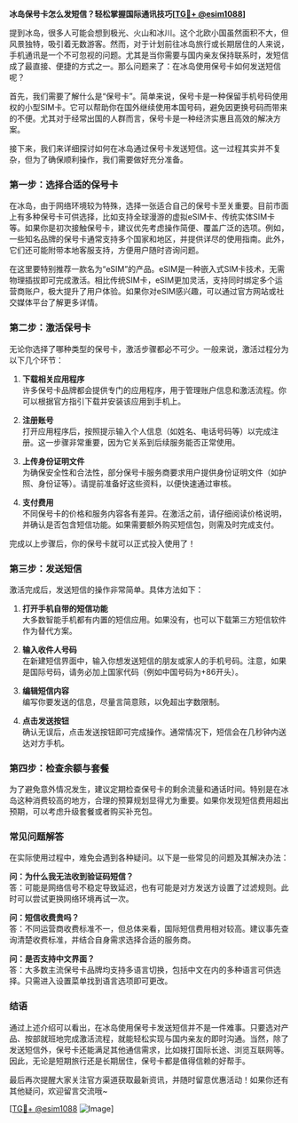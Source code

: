 **冰岛保号卡怎么发短信？轻松掌握国际通讯技巧[[TG💪+ @esim1088](https://t.me/s/esim1088)]**

提到冰岛，很多人可能会想到极光、火山和冰川。这个北欧小国虽然面积不大，但风景独特，吸引着无数游客。然而，对于计划前往冰岛旅行或长期居住的人来说，手机通讯是一个不可忽视的问题。尤其是当你需要与国内亲友保持联系时，发短信成了最直接、便捷的方式之一。那么问题来了：在冰岛使用保号卡如何发送短信呢？

首先，我们需要了解什么是“保号卡”。简单来说，保号卡是一种保留手机号码使用权的小型SIM卡。它可以帮助你在国外继续使用本国号码，避免因更换号码而带来的不便。尤其对于经常出国的人群而言，保号卡是一种经济实惠且高效的解决方案。

接下来，我们来详细探讨如何在冰岛通过保号卡发送短信。这一过程其实并不复杂，但为了确保顺利操作，我们需要做好充分准备。

### **第一步：选择合适的保号卡**
在冰岛，由于网络环境较为特殊，选择一张适合自己的保号卡至关重要。目前市面上有多种保号卡可供选择，比如支持全球漫游的虚拟eSIM卡、传统实体SIM卡等。如果你是初次接触保号卡，建议优先考虑操作简便、覆盖广泛的选项。例如，一些知名品牌的保号卡通常支持多个国家和地区，并提供详尽的使用指南。此外，它们还可能附带本地客服支持，方便用户随时咨询问题。

在这里要特别推荐一款名为“eSIM”的产品。eSIM是一种嵌入式SIM卡技术，无需物理插拔即可完成激活。相比传统SIM卡，eSIM更加灵活，支持同时绑定多个运营商账户，极大提升了用户体验。如果你对eSIM感兴趣，可以通过官方网站或社交媒体平台了解更多详情。

### **第二步：激活保号卡**
无论你选择了哪种类型的保号卡，激活步骤都必不可少。一般来说，激活过程分为以下几个环节：

1. **下载相关应用程序**  
   许多保号卡品牌都会提供专门的应用程序，用于管理账户信息和激活流程。你可以根据官方指引下载并安装该应用到手机上。

2. **注册账号**  
   打开应用程序后，按照提示输入个人信息（如姓名、电话号码等）以完成注册。这一步骤非常重要，因为它关系到后续服务能否正常使用。

3. **上传身份证明文件**  
   为确保安全性和合法性，部分保号卡服务商要求用户提供身份证明文件（如护照、身份证等）。请提前准备好这些资料，以便快速通过审核。

4. **支付费用**  
   不同保号卡的价格和服务内容各有差异。在激活之前，请仔细阅读价格说明，并确认是否包含短信功能。如果需要额外购买短信包，则需及时完成支付。

完成以上步骤后，你的保号卡就可以正式投入使用了！

### **第三步：发送短信**
激活完成后，发送短信的操作非常简单。具体方法如下：

1. **打开手机自带的短信功能**  
   大多数智能手机都有内置的短信应用。如果没有，也可以下载第三方短信软件作为替代方案。

2. **输入收件人号码**  
   在新建短信界面中，输入你想发送短信的朋友或家人的手机号码。注意，如果是国际号码，请务必加上国家代码（例如中国号码为+86开头）。

3. **编辑短信内容**  
   编写你要发送的信息，尽量言简意赅，以免超出字数限制。

4. **点击发送按钮**  
   确认无误后，点击发送按钮即可完成操作。通常情况下，短信会在几秒钟内送达对方手机。

### **第四步：检查余额与套餐**
为了避免意外情况发生，建议定期检查保号卡的剩余流量和通话时间。特别是在冰岛这种消费较高的地方，合理的预算规划显得尤为重要。如果你发现短信费用超出预期，可以考虑升级套餐或者购买补充包。

### **常见问题解答**
在实际使用过程中，难免会遇到各种疑问。以下是一些常见的问题及其解决办法：

**问：为什么我无法收到验证码短信？**  
答：可能是网络信号不稳定导致延迟，也有可能是对方发送方设置了过滤规则。此时可以尝试更换网络环境再试一次。

**问：短信收费贵吗？**  
答：不同运营商收费标准不一，但总体来看，国际短信费用相对较高。建议事先查询清楚收费标准，并结合自身需求选择合适的服务商。

**问：是否支持中文界面？**  
答：大多数主流保号卡品牌均支持多语言切换，包括中文在内的多种语言可供选择。只需进入设置菜单找到语言选项即可更改。

### **结语**
通过上述介绍可以看出，在冰岛使用保号卡发送短信并不是一件难事。只要选对产品、按部就班地完成激活流程，就能轻松实现与国内亲友的即时沟通。当然，除了发送短信外，保号卡还能满足其他通信需求，比如拨打国际长途、浏览互联网等。因此，无论是短期旅行还是长期居住，保号卡都是值得信赖的好帮手。

最后再次提醒大家关注官方渠道获取最新资讯，并随时留意优惠活动！如果你还有其他疑问，欢迎留言交流哦~ 

[[TG💪+ @esim1088](https://t.me/s/esim1088) ![Image](https://i.postimg.cc/4NQfJmqS/Snipaste-2025-05-13-00-14-12.png)]